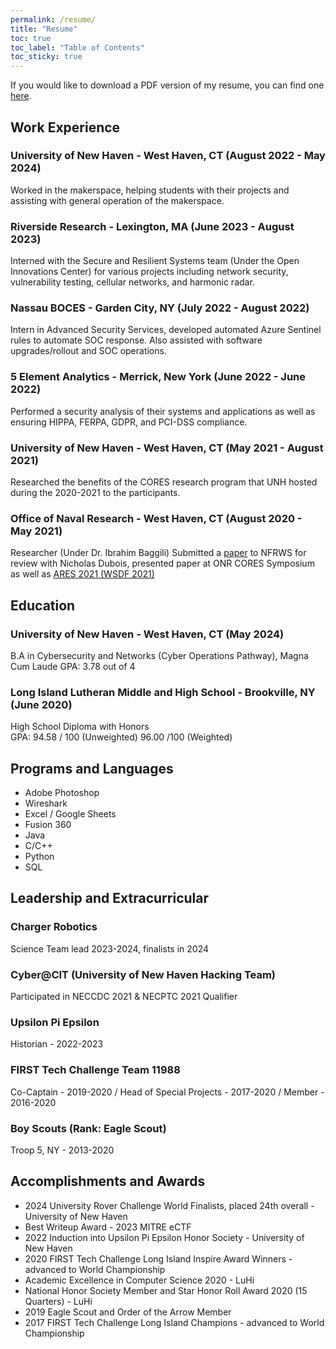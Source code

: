 ```yaml
---
permalink: /resume/
title: "Resume"
toc: true
toc_label: "Table of Contents"
toc_sticky: true
---
```


If you would like to download a PDF version of my resume, you can find one [here](https://xeniasitterer.com/assets/resume.pdf).

## Work Experience

### University of New Haven - West Haven, CT (August 2022 - May 2024)

Worked in the makerspace, helping students with their projects and assisting with general operation of the makerspace.

### Riverside Research - Lexington, MA (June 2023 - August 2023)

Interned with the Secure and Resilient Systems team (Under the Open Innovations Center) for various projects including network security, vulnerability testing, cellular networks, and harmonic radar. 

### Nassau BOCES - Garden City, NY (July 2022 - August 2022)

Intern in Advanced Security Services, developed automated Azure Sentinel rules to automate SOC response. Also assisted with software upgrades/rollout and SOC operations.

### 5 Element Analytics - Merrick, New York (June 2022 - June 2022)

Performed a security analysis of their systems and applications as well as ensuring HIPPA, FERPA, GDPR, and PCI-DSS compliance.

### University of New Haven - West Haven, CT (May 2021 - August 2021)

Researched the benefits of the CORES research program that UNH hosted during the 2020-2021 to the participants.

### Office of Naval Research - West Haven, CT (August 2020 - May 2021)

Researcher (Under Dr. Ibrahim Baggili) Submitted a [paper](https://digitalcommons.newhaven.edu/cgi/viewcontent.cgi?article=1100&context=electricalcomputerengineering-facpubs) to NFRWS for review with Nicholas Dubois, presented paper at ONR CORES Symposium as well as [ARES 2021 (WSDF 2021)](https://www.youtube.com/watch?v=RQze6a5ocU4) 

## Education

### University of New Haven - West Haven, CT (May 2024)

B.A in Cybersecurity and Networks (Cyber Operations Pathway), Magna Cum Laude
GPA: 3.78 out of 4

### Long Island Lutheran Middle and High School - Brookville, NY (June 2020)
High School Diploma with Honors 			
GPA: 94.58 / 100 (Unweighted) 96.00 /100 (Weighted)

## Programs and Languages

- Adobe Photoshop
- Wireshark
- Excel / Google Sheets
- Fusion 360
- Java
- C/C++
- Python
- SQL

## Leadership and Extracurricular

### Charger Robotics

Science Team lead 2023-2024, finalists in 2024

### Cyber@CIT (University of New Haven Hacking Team)

Participated in NECCDC 2021 & NECPTC 2021 Qualifier

### Upsilon Pi Epsilon

Historian - 2022-2023

### FIRST Tech Challenge Team 11988 

Co-Captain - 2019-2020 / Head of Special Projects - 2017-2020 / Member - 2016-2020

### Boy Scouts (Rank: Eagle Scout)

Troop 5, NY - 2013-2020

## Accomplishments and Awards

- 2024 University Rover Challenge World Finalists, placed 24th overall - University of New Haven
- Best Writeup Award - 2023 MITRE eCTF
- 2022 Induction into Upsilon Pi Epsilon Honor Society - University of New Haven
- 2020 FIRST Tech Challenge Long Island Inspire Award Winners - advanced to World Championship
- Academic Excellence in Computer Science 2020 - LuHi
- National Honor Society Member and Star Honor Roll Award 2020 (15 Quarters)  - LuHi
- 2019 Eagle Scout and Order of the Arrow Member
- 2017 FIRST Tech Challenge Long Island Champions - advanced to World Championship
